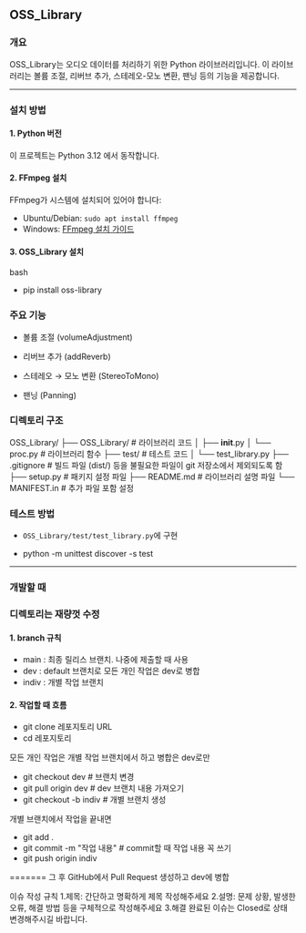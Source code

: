 ## OSS_Library

### 개요
OSS_Library는 오디오 데이터를 처리하기 위한 Python 라이브러리입니다. 이 라이브러리는 볼륨 조절, 리버브 추가, 스테레오-모노 변환, 팬닝 등의 기능을 제공합니다.

---

### 설치 방법

#### 1. Python 버전

이 프로젝트는 Python 3.12 에서 동작합니다.

#### 2. FFmpeg 설치

FFmpeg가 시스템에 설치되어 있어야 합니다:
- Ubuntu/Debian: `sudo apt install ffmpeg`
- Windows: [FFmpeg 설치 가이드](https://ffmpeg.org/download.html)

#### 3. OSS_Library 설치

bash

 - pip install oss-library

### 주요 기능

 - 볼륨 조절 (volumeAdjustment)

 - 리버브 추가 (addReverb)

 - 스테레오 → 모노 변환 (StereoToMono)

 - 팬닝 (Panning)

### 디렉토리 구조

OSS_Library/
├── OSS_Library/         # 라이브러리 코드
│   ├── __init__.py
│   └── proc.py          # 라이브러리 함수
├── test/                # 테스트 코드
│   └── test_library.py
├── .gitignore           # 빌드 파일 (dist/) 등을 불필요한 파일이 git 저장소에서 제외되도록 함
├── setup.py             # 패키지 설정 파일
├── README.md            # 라이브러리 설명 파일
└── MANIFEST.in          # 추가 파일 포함 설정

### 테스트 방법

 - `OSS_Library/test/test_library.py`에 구현

 - python -m unittest discover -s test

--------------------------------------------------------------------
### 개발할 때

### 디렉토리는 재량껏 수정

#### 1. branch 규칙

 - main : 최종 릴리스 브랜치. 나중에 제출할 때 사용
 - dev : default 브랜치로 모든 개인 작업은 dev로 병합
 - indiv : 개별 작업 브랜치

#### 2. 작업할 때 흐름

 - git clone 레포지토리 URL
 - cd 레포지토리

모든 개인 작업은 개별 작업 브랜치에서 하고 병합은 dev로만

 - git checkout dev   # 브랜치 변경
 - git pull origin dev   # dev 브랜치 내용 가져오기
 - git checkout -b indiv   # 개별 브랜치 생성

개별 브랜치에서 작업을 끝내면

 - git add . 
 - git commit -m "작업 내용"   # commit할 때 작업 내용 꼭 쓰기
 - git push origin indiv
 
=======
그 후 GitHub에서 Pull Request 생성하고 dev에 병합

이슈 작성 규칙 
1.제목: 간단하고 명확하게 제목 작성해주세요 
2.설명: 문제 상황, 발생한 오류, 해결 방법 등을 구체적으로 작성해주세요
3.해결 완료된 이슈는 Closed로 상태 변경해주시길 바랍니다.
